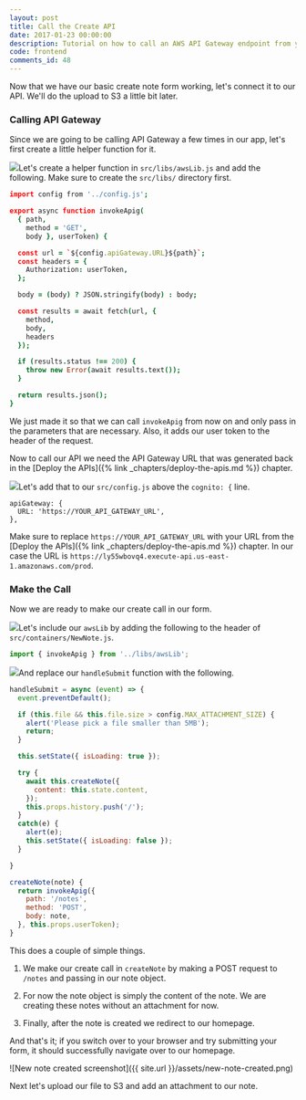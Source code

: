 ```yaml
---
layout: post
title: Call the Create API
date: 2017-01-23 00:00:00
description: Tutorial on how to call an AWS API Gateway endpoint from your React.js app.
code: frontend
comments_id: 48
---
```


Now that we have our basic create note form working, let's connect it to our API. We'll do the upload to S3 a little bit later.

### Calling API Gateway

Since we are going to be calling API Gateway a few times in our app, let's first create a little helper function for it.

<img class="code-marker" src="{{ site.url }}/assets/s.png" />Let's create a helper function in `src/libs/awsLib.js` and add the following. Make sure to create the `src/libs/` directory first.

``` coffee
import config from '../config.js';

export async function invokeApig(
  { path,
    method = 'GET',
    body }, userToken) {

  const url = `${config.apiGateway.URL}${path}`;
  const headers = {
    Authorization: userToken,
  };

  body = (body) ? JSON.stringify(body) : body;

  const results = await fetch(url, {
    method,
    body,
    headers
  });

  if (results.status !== 200) {
    throw new Error(await results.text());
  }

  return results.json();
}
```

We just made it so that we can call `invokeApig` from now on and only pass in the parameters that are necessary. Also, it adds our user token to the header of the request.

Now to call our API we need the API Gateway URL that was generated back in the [Deploy the APIs]({% link _chapters/deploy-the-apis.md %}) chapter.

<img class="code-marker" src="{{ site.url }}/assets/s.png" />Let's add that to our `src/config.js` above the `cognito: {` line.

```
apiGateway: {
  URL: 'https://YOUR_API_GATEWAY_URL',
},
```

Make sure to replace `https://YOUR_API_GATEWAY_URL` with your URL from the [Deploy the APIs]({% link _chapters/deploy-the-apis.md %}) chapter. In our case the URL is `https://ly55wbovq4.execute-api.us-east-1.amazonaws.com/prod`.

### Make the Call

Now we are ready to make our create call in our form.

<img class="code-marker" src="{{ site.url }}/assets/s.png" />Let's include our `awsLib` by adding the following to the header of `src/containers/NewNote.js`.

``` javascript
import { invokeApig } from '../libs/awsLib';
```

<img class="code-marker" src="{{ site.url }}/assets/s.png" />And replace our `handleSubmit` function with the following.

``` javascript
handleSubmit = async (event) => {
  event.preventDefault();

  if (this.file && this.file.size > config.MAX_ATTACHMENT_SIZE) {
    alert('Please pick a file smaller than 5MB');
    return;
  }

  this.setState({ isLoading: true });

  try {
    await this.createNote({
      content: this.state.content,
    });
    this.props.history.push('/');
  }
  catch(e) {
    alert(e);
    this.setState({ isLoading: false });
  }

}

createNote(note) {
  return invokeApig({
    path: '/notes',
    method: 'POST',
    body: note,
  }, this.props.userToken);
}
```

This does a couple of simple things.

1. We make our create call in `createNote` by making a POST request to `/notes` and passing in our note object.

2. For now the note object is simply the content of the note. We are creating these notes without an attachment for now.

3. Finally, after the note is created we redirect to our homepage.

And that's it; if you switch over to your browser and try submitting your form, it should successfully navigate over to our homepage.

![New note created screenshot]({{ site.url }}/assets/new-note-created.png)

Next let's upload our file to S3 and add an attachment to our note.
